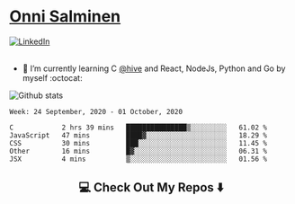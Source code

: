 <h1> <a href="https://osalmine.github.io/cv/">Onni Salminen</a></h1>
<a href="https://www.linkedin.com/in/onni-salminen/" target="_blank"><img src="https://img.shields.io/badge/LinkedIn-%230077B5.svg?&style=flat-square&logo=linkedin&logoColor=white" alt="LinkedIn"></a>
<br />
<br />

- 🌱 I’m currently learning C <a href="https://www.hive.fi/en/">@hive</a> and React, NodeJs, Python and Go by myself :octocat:

![Github stats](https://github-readme-stats.vercel.app/api?username=osalmine&count_private=true&show_icons=true&theme=graywhite&hide=issues,stars)

<!--START_SECTION:waka-->
```text
Week: 24 September, 2020 - 01 October, 2020

C            2 hrs 39 mins   ███████████████▒░░░░░░░░░   61.02 % 
JavaScript   47 mins         ████▓░░░░░░░░░░░░░░░░░░░░   18.29 % 
CSS          30 mins         ███░░░░░░░░░░░░░░░░░░░░░░   11.45 % 
Other        16 mins         █▓░░░░░░░░░░░░░░░░░░░░░░░   06.31 % 
JSX          4 mins          ▒░░░░░░░░░░░░░░░░░░░░░░░░   01.56 % 
```
<!--END_SECTION:waka-->

<h2  align="center">💻 Check Out My Repos ⬇️ </h2>

